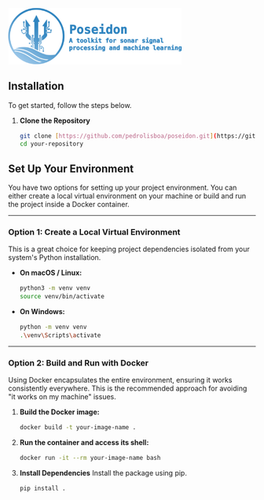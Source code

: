 <!-- ![poseidon_logo](assets/logo.png) -->
<img src="assets/logo.png" alt="description of image" width="70%">



## Installation

To get started, follow the steps below.

1.  **Clone the Repository**
    ```bash
    git clone [https://github.com/pedrolisboa/poseidon.git](https://github.com/pedrolisboa/poseidon.git)
    cd your-repository
    ```

## **Set Up Your Environment**

You have two options for setting up your project environment. You can either create a local virtual environment on your machine or build and run the project inside a Docker container.

---

### **Option 1: Create a Local Virtual Environment**

This is a great choice for keeping project dependencies isolated from your system's Python installation.

* **On macOS / Linux:**
    ```bash
    python3 -m venv venv
    source venv/bin/activate
    ```
* **On Windows:**
    ```bash
    python -m venv venv
    .\venv\Scripts\activate
    ```

---

### **Option 2: Build and Run with Docker**

Using Docker encapsulates the entire environment, ensuring it works consistently everywhere. This is the recommended approach for avoiding "it works on my machine" issues.

1.  **Build the Docker image:**
    ```bash
    docker build -t your-image-name .
    ```
2.  **Run the container and access its shell:**
    ```bash
    docker run -it --rm your-image-name bash
    ```

3.  **Install Dependencies**
    Install the package using pip.
    ```bash
    pip install .
    ```
